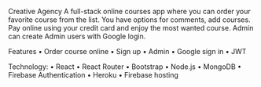 Creative Agency 
A full-stack online courses app where you can order your favorite course from the list. You have options for comments, add courses. Pay online using your credit card and enjoy the most wanted course. Admin can create Admin users with Google login. 

Features
•	Order course online
•	Sign up 
•	Admin 
•	Google sign in
•	JWT

Technology: 
•	React
•	React Router
•	Bootstrap
•	Node.js
•	MongoDB
•	Firebase Authentication
•	Heroku
•	Firebase hosting
